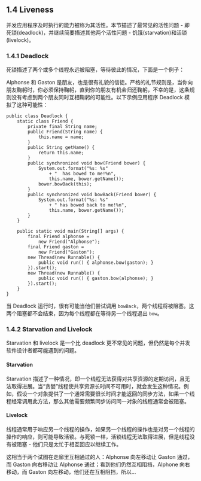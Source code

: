 ## 1.4 Liveness
并发应用程序及时执行的能力被称为其活性。本节描述了最常见的活性问题 - 即死锁(deadlock)，并继续简要描述其他两个活性问题 - 饥饿(starvation)和活锁(livelock)。

### 1.4.1 Deadlock
死锁描述了两个或多个线程永远被阻塞，等待彼此的情况，下面是一个例子：

Alphonse 和 Gaston 是朋友，也是很有礼貌的信徒。严格的礼节规则是，当你向朋友鞠躬时，你必须保持鞠躬，直到你的朋友有机会归还鞠躬，不幸的是，这条规则没有考虑到两个朋友同时互相鞠躬的可能性。以下示例应用程序 Deadlock 模拟了这种可能性：

```
public class Deadlock {
    static class Friend {
        private final String name;
        public Friend(String name) {
            this.name = name;
        }
        public String getName() {
            return this.name;
        }
        public synchronized void bow(Friend bower) {
            System.out.format("%s: %s"
                + "  has bowed to me!%n", 
                this.name, bower.getName());
            bower.bowBack(this);
        }
        public synchronized void bowBack(Friend bower) {
            System.out.format("%s: %s"
                + " has bowed back to me!%n",
                this.name, bower.getName());
        }
    }

    public static void main(String[] args) {
        final Friend alphonse =
            new Friend("Alphonse");
        final Friend gaston =
            new Friend("Gaston");
        new Thread(new Runnable() {
            public void run() { alphonse.bow(gaston); }
        }).start();
        new Thread(new Runnable() {
            public void run() { gaston.bow(alphonse); }
        }).start();
    }
}
```

当 Deadlock 运行时，很有可能当他们尝试调用 `bowBack`，两个线程将被阻塞。这两个阻塞都不会结束，因为每个线程都在等待另一个线程退出 `bow`。

### 1.4.2 Starvation and Livelock
Starvation 和 livelock 是一个比 deadlock 更不常见的问题，但仍然是每个并发软件设计者都可能遇到的问题。

#### Starvation
Starvation 描述了一种情况，即一个线程无法获得对共享资源的定期访问，且无法取得进展。当“贪婪”线程使共享资源长时间不可用时，就会发生这种情况。例如，假设一个对象提供了一个通常需要很长时间才能返回的同步方法，如果一个线程经常调用此方法，那么其他需要频繁同步访问同一对象的线程通常会被阻塞。

#### Livelock
线程通常用于响应另一个线程的操作，如果另一个线程的操作也是对另一个线程的操作的响应，则可能导致活锁。与死锁一样，活锁线程无法取得进展，但是线程没有被阻塞 - 他们只是太忙于相互回应以继续工作。

这相当于两个试图在走廊里互相通过的人：Alphonse 向左移动让 Gaston 通过，而 Gaston 向右移动让 Alphonse 通过；看到他们仍然互相阻挡，Alphone 向右移动，而 Gaston 向左移动，他们还在互相阻挡，所以...

